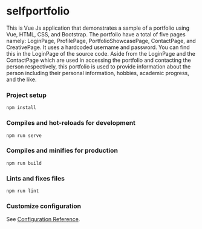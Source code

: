 # selfportfolio

This is Vue Js application that demonstrates a sample of a portfolio using Vue, HTML, CSS, and Bootstrap. The portfolio have a total of five pages namely: LoginPage, ProfilePage, PortfolioShowcasePage, ContactPage, and CreativePage. It uses a hardcoded username and password. You can find this in the LoginPage of the source code. Aside from the LoginPage and the ContactPage which are used in accessing the portfolio and contacting the person respectively, this portfolio is used to provide information about the person including their personal information, hobbies, academic progress, and the like.


### Project setup
```
npm install
```

### Compiles and hot-reloads for development
```
npm run serve
```

### Compiles and minifies for production
```
npm run build
```

### Lints and fixes files
```
npm run lint
```

### Customize configuration
See [Configuration Reference](https://cli.vuejs.org/config/).
